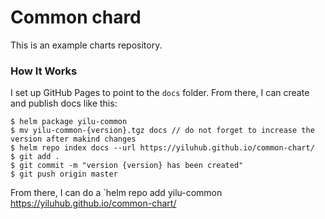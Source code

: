 # Common chard

This is an example charts repository.

### How It Works

I set up GitHub Pages to point to the `docs` folder. From there, I can
create and publish docs like this:

```console
$ helm package yilu-common
$ mv yilu-common-{version}.tgz docs // do not forget to increase the version after makind changes
$ helm repo index docs --url https://yiluhub.github.io/common-chart/
$ git add .
$ git commit -m "version {version} has been created"
$ git push origin master
```

From there, I can do a `helm repo add yilu-common
https://yiluhub.github.io/common-chart/
